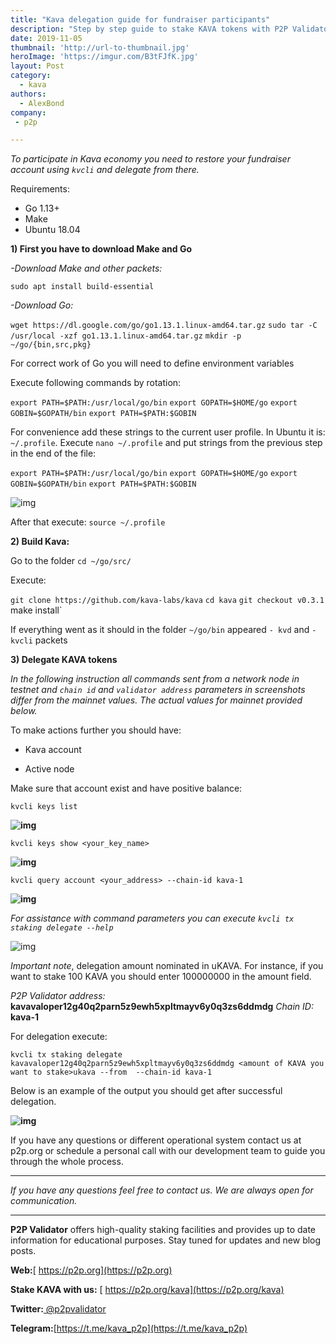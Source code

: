 ```yaml
---
title: "Kava delegation guide for fundraiser participants"
description: "Step by step guide to stake KAVA tokens with P2P Validator"
date: 2019-11-05
thumbnail: 'http://url-to-thumbnail.jpg'
heroImage: 'https://imgur.com/B3tFJfK.jpg'
layout: Post
category:
  - kava
authors:
  - AlexBond
company:
 - p2p

---
```


*To participate in Kava economy you need to restore your fundraiser account using `kvcli` and delegate from there.*

Requirements:

* Go 1.13+
* Make
* Ubuntu 18.04 

**1) First you have to download Make and Go**

*-Download Make and other packets:*

 `sudo apt install build-essential`

*-Download Go:*

`wget https://dl.google.com/go/go1.13.1.linux-amd64.tar.gz`
`sudo tar -C /usr/local -xzf go1.13.1.linux-amd64.tar.gz`
`mkdir -p ~/go/{bin,src,pkg}`

For correct work of Go you will need to define environment variables

Execute following commands by rotation:

 `export PATH=$PATH:/usr/local/go/bin`
 `export GOPATH=$HOME/go`
 `export GOBIN=$GOPATH/bin`
 `export PATH=$PATH:$GOBIN`

For convenience add these strings to the current user profile. In Ubuntu it is: `~/.profile`. Execute `nano ~/.profile` and put strings from the previous step in the end of the file:

  `export PATH=$PATH:/usr/local/go/bin`
  `export GOPATH=$HOME/go`
  `export GOBIN=$GOPATH/bin`
  `export PATH=$PATH:$GOBIN`

![img](https://lh6.googleusercontent.com/z1xgb-QnqfZ13Q2xZqlRYHf2cCpfcj93ikbqdHxX0mdPTISTCv0sg5Ic6RgrEGD-hgPylKsVqUklRnJOIXwRl991czdeUhKRLGjXZt80U-5DFW5RJk3M4ADGmjEhXOxxjPHce8wr)

After that execute:  `source ~/.profile`

**2) Build Kava:**

Go to the folder `cd ~/go/src/`

Execute:

  `git clone https://github.com/kava-labs/kava`
  `cd kava`
  `git checkout v0.3.1
  `make install`

If everything went as it should in the folder `~/go/bin` appeared `- kvd` and `- kvcli` packets

**3) Delegate KAVA tokens**

*In the following instruction all commands sent from a network node in testnet and `chain id` and `validator address` parameters in screenshots differ from the mainnet values. The actual values for mainnet provided below.*

To make actions further you should have:

* Kava account

* Active node

Make sure that account exist and have positive balance:

 `kvcli keys list`

**![img](https://lh3.googleusercontent.com/UFKmCu6hJJlShYNA1w2BnlI9SSI6of8fCtXIgPji5rWvIuss4-bnipPB54pru8Po2RI5a11zmJlQuy4g-xQyfzmBjJbltw-iZiZM6chPW2xaf2VrlOnhKeHZmvmXTt4S9qaqPxDF)**

 `kvcli keys show <your_key_name>`

**![img](https://lh4.googleusercontent.com/B1jrhklOf23BO3q-5cR-XE0gPcU3yGEw9ar1Yn_ktqRh-jTtb_QvLmN5rIGF1qKud4MMltPNDi5wMo1zlbFC5zapipo6ZY75xDgoDYNL4ePKYXdmYcf6yLQxbUwEitEaYJQfhhlA)**

`kvcli query account <your_address> --chain-id kava-1` 

**![img](https://lh6.googleusercontent.com/WqrwmBzoibrVoV_QiJ5cFvTkPY42pX8ojLcqzhEF8IYWqfpnoMfB1pZKKQCwI2b00a7UyX9NGd0exclA0u2WhA382Y7EvUGNNfTsBjuedG3IBem9oDklhAG3n1j3Xcki97-SOm9N)**

 *For assistance with command parameters you can execute `kvcli tx staking delegate --help`*

![img](https://lh6.googleusercontent.com/nCHMstEHBgRP3DTPsGdxpy2dt7Oe4SEwTKfpR8iSIKu-ID0d80gDY1Z6cqcZyxenQHnaapaoIOXNawNyDKD3vAtrwvH8z5mm5ul27sdpLsqoYg0AFe_oad_KsAGvNV21LXNbh4R5)

*Important note*, delegation amount nominated in uKAVA. For instance, if you want to stake 100 KAVA you should enter 100000000 in the amount field.

*P2P Validator address:* **kavavaloper12g40q2parn5z9ewh5xpltmayv6y0q3zs6ddmdg**
*Chain ID:* **kava-1**

For delegation execute:

`kvcli tx staking delegate kavavaloper12g40q2parn5z9ewh5xpltmayv6y0q3zs6ddmdg <amount of KAVA you want to stake>ukava --from  --chain-id kava-1` 

Below is an example of the output you should get after successful delegation.

**![img](https://lh3.googleusercontent.com/gMbO0-AOXN9cvPQ2A6iPrndWd7aDGJxSsA0Z2s7swy_n2P4Q6zL7ICMNVZuNleCOQ6xyqfpfYULIYma5ijhdmGt3cd4YyDHLy-bGNiOxJE1gsmcLi45BuqHfpr8KPzuw3Lh1QqrF)**

If you have any questions or different operational system contact us at p2p.org or schedule a personal call with our development team to guide you through the whole process.

------

*If you have any questions feel free to contact us. We are always open for communication.*

------

**P2P Validator** offers high-quality staking facilities and provides up to date information for educational purposes. Stay tuned for updates and new blog posts.

**Web:**[ https://p2p.org](https://p2p.org)

**Stake KAVA with us:** [ https://p2p.org/kava](https://p2p.org/kava)

**Twitter:**[ @p2pvalidator](https://twitter.com/p2pvalidator)

**Telegram:**[https://t.me/kava_p2p](https://t.me/kava_p2p)